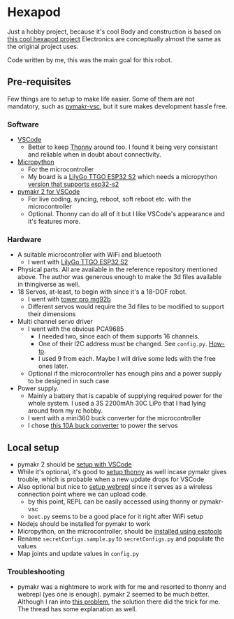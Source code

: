 # Hexapod
Just a hobby project, because it's cool
Body and construction is based on [this cool hexapod project](https://github.com/SmallpTsai/hexapod-v2-7697)
Electronics are conceptually almost the same as the original project uses.

Code written by me, this was the main goal for this robot.

## Pre-requisites

Few things are to setup to make life easier. Some of them are not mandatory, such as [pymakr-vsc](https://github.com/pycom/pymakr-vsc), but it sure makes development hassle free.

### Software
 - [VSCode](https://code.visualstudio.com/)
    - Better to keep [Thonny](https://thonny.org/) around too. I found it being very consistant and reliable when in doubt about connectivity.
 - [Micropython](https://micropython.org/)
    - For the microcontroller
    - My board is a [LilyGo TTGO ESP32 S2](http://www.lilygo.cn/prod_view.aspx?TypeId=50063&Id=1300&FId=t3:50063:3) which needs a micropython [version that supports esp32-s2](https://micropython.org/download/GENERIC_S2/)
 - [pymakr 2 for VSCode](https://github.com/pycom/pymakr-vsc)
    - For live coding, syncing, reboot, soft reboot etc. with the microcontroller
    - Optional. Thonny can do all of it but I like VSCode's appearance and it's features more.

### Hardware
 - A suitable microcontroller with WiFi and bluetooth
    - I went with [LilyGo TTGO ESP32 S2](http://www.lilygo.cn/prod_view.aspx?TypeId=50063&Id=1300&FId=t3:50063:3)
 - Physical parts. All are available in the reference repository mentioned above. The author was generous enough to make the 3d files available in thingiverse as well.
 - 18 Servos, at-least, to begin with since it's a 18-DOF robot.
    - I went with [tower pro mg92b](https://www.towerpro.com.tw/product/mg92b/)
    - Different servos would require the 3d files to be modified to support their dimensions
 - Multi channel servo driver
    - I went with the obvious PCA9685
        - I needed two, since each of them supports 16 channels.
        - One of their I2C address must be changed. See `config.py`. [How-to](https://learn.adafruit.com/16-channel-pwm-servo-driver/chaining-drivers).
        - I used 9 from each. Maybe I will drive some leds with the free ones later.
    - Optional if the microcontroller has enough pins and a power supply to be designed in such case
 - Power supply.
    - Mainly a battery that is capable of supplying required power for the whole system. I used a 3S 2200mAh 30C LiPo that I had lying around from my rc hobby.
    - I went with a mini360 buck converter for the microcontroller
    - I chose [this 10A buck converter](https://www.ebay.de/itm/402319289990) to power the servos

## Local setup
 - pymakr 2 should be [setup with VSCode](https://www.donskytech.com/micropython-using-vscode-pymakr-on-esp32-esp8266/)
 - While it's optional, it's good to [setup thonny](https://randomnerdtutorials.com/getting-started-thonny-micropython-python-ide-esp32-esp8266/) as well incase pymakr gives trouble, which is probable when a new update drops for VSCode
 - Also optional but nice to [setup webrepl](https://www.techcoil.com/blog/how-to-setup-micropython-webrepl-on-your-esp32-development-board/) since it serves as a wireless connection point where we can upload code.
    - by this point, REPL can be easily accessed using thonny or pymakr-vsc
    - `boot.py` seems to be a good place for it right after WiFi setup
 - Nodejs should be installed for pymakr to work
 - Micropython, on the microcontroller, should be [installed using esptools](https://www.embedded-robotics.com/esp8266-micropython/)
 - Rename `secretConfigs.sample.py` to `secretConfigs.py` and populate the values
 - Map joints and update values in `config.py`

### Troubleshooting
 - pymakr was a nightmere to work with for me and resorted to thonny and webrepl (yes one is enough). pymakr 2 seemed to be much better. Although I ran into [this problem](https://github.com/pycom/pymakr-vsc/issues/253), the solution there did the trick for me. The thread has some explanation as well.


